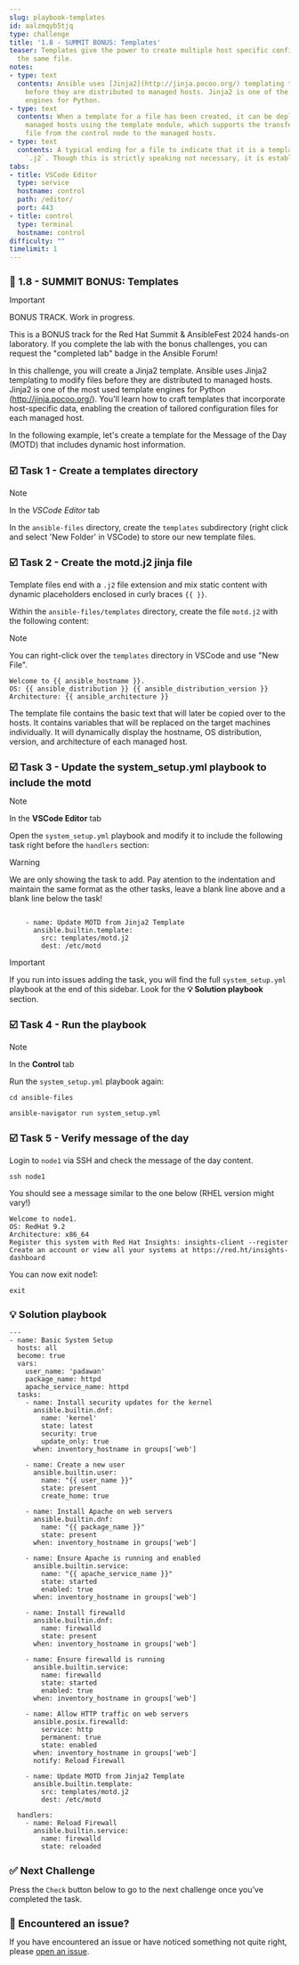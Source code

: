 ```yaml
---
slug: playbook-templates
id: aalzmqyb5tjq
type: challenge
title: '1.8 - SUMMIT BONUS: Templates'
teaser: Templates give the power to create multiple host specific configuration from
  the same file.
notes:
- type: text
  contents: Ansible uses [Jinja2](http://jinja.pocoo.org/) templating to modify files
    before they are distributed to managed hosts. Jinja2 is one of the most used template
    engines for Python.
- type: text
  contents: When a template for a file has been created, it can be deployed to the
    managed hosts using the template module, which supports the transfer of a local
    file from the control node to the managed hosts.
- type: text
  contents: A typical ending for a file to indicate that it is a template file is
    `.j2`. Though this is strictly speaking not necessary, it is established practice.
tabs:
- title: VSCode Editor
  type: service
  hostname: control
  path: /editor/
  port: 443
- title: control
  type: terminal
  hostname: control
difficulty: ""
timelimit: 1
---
```

👋 1.8 - SUMMIT BONUS: Templates
===

> [!IMPORTANT]
> BONUS TRACK. Work in progress.

This is a BONUS track for the Red Hat Summit & AnsibleFest 2024 hands-on laboratory. If you complete the lab with the bonus challenges, you can request the "completed lab" badge in the Ansible Forum!

In this challenge, you will create a Jinja2 template. Ansible uses Jinja2 templating to modify files before they are distributed to managed hosts. Jinja2 is one of the most used template engines for Python (http://jinja.pocoo.org/). You'll learn how to craft templates that incorporate host-specific data, enabling the creation of tailored configuration files for each managed host.

In the following example, let's create a template for the Message of the Day (MOTD) that includes dynamic host information.


☑️ Task 1 - Create a templates directory
===

> [!NOTE]
> In the *VSCode Editor* tab

In the `ansible-files` directory, create the  `templates` subdirectory (right click and select 'New Folder' in VSCode) to store our new template files.

☑️ Task 2 - Create the motd.j2 jinja file
===

Template files end with a `.j2` file extension and mix static content with dynamic placeholders enclosed in curly braces `{{ }}`.

Within the `ansible-files/templates` directory, create the file `motd.j2` with the following content:

> [!NOTE]
> You can right-click over the `templates`  directory in VSCode and use "New File".

```
Welcome to {{ ansible_hostname }}.
OS: {{ ansible_distribution }} {{ ansible_distribution_version }}
Architecture: {{ ansible_architecture }}
```

The template file contains the basic text that will later be copied over to the hosts. It contains variables that will be replaced on the target machines individually. It will dynamically display the hostname, OS distribution, version, and architecture of each managed host.

☑️ Task 3 - Update the system_setup.yml playbook to include the motd
===

> [!NOTE]
> In the **VSCode Editor** tab


Open the `system_setup.yml` playbook and modify it to include the following task right before the `handlers` section:

> [!WARNING]
> We are only showing the task to add. Pay atention to the indentation and maintain the same format as the other tasks, leave a blank line above and a blank line below the task!

```

    - name: Update MOTD from Jinja2 Template
      ansible.builtin.template:
        src: templates/motd.j2
        dest: /etc/motd

```

> [!IMPORTANT]
> If you run into issues adding the task, you will find the full `system_setup.yml` playbook at the end of this sidebar. Look for the **💡 Solution playbook** section.


☑️ Task 4 - Run the playbook
===

> [!NOTE]
> In the **Control** tab

Run the `system_setup.yml` playbook again:

```
cd ansible-files
```
```
ansible-navigator run system_setup.yml
```

☑️ Task 5 - Verify message of the day
===

Login to `node1` via SSH and check the message of the day content.

```
ssh node1
```

You should see a message similar to the one below (RHEL version might vary!)

```
Welcome to node1.
OS: RedHat 9.2
Architecture: x86_64
Register this system with Red Hat Insights: insights-client --register
Create an account or view all your systems at https://red.ht/insights-dashboard
```

You can now exit node1:

```
exit
```
💡 Solution playbook
===

```
---
- name: Basic System Setup
  hosts: all
  become: true
  vars:
    user_name: 'padawan'
    package_name: httpd
    apache_service_name: httpd
  tasks:
    - name: Install security updates for the kernel
      ansible.builtin.dnf:
        name: 'kernel'
        state: latest
        security: true
        update_only: true
      when: inventory_hostname in groups['web']

    - name: Create a new user
      ansible.builtin.user:
        name: "{{ user_name }}"
        state: present
        create_home: true

    - name: Install Apache on web servers
      ansible.builtin.dnf:
        name: "{{ package_name }}"
        state: present
      when: inventory_hostname in groups['web']

    - name: Ensure Apache is running and enabled
      ansible.builtin.service:
        name: "{{ apache_service_name }}"
        state: started
        enabled: true
      when: inventory_hostname in groups['web']

    - name: Install firewalld
      ansible.builtin.dnf:
        name: firewalld
        state: present
      when: inventory_hostname in groups['web']

    - name: Ensure firewalld is running
      ansible.builtin.service:
        name: firewalld
        state: started
        enabled: true
      when: inventory_hostname in groups['web']

    - name: Allow HTTP traffic on web servers
      ansible.posix.firewalld:
        service: http
        permanent: true
        state: enabled
      when: inventory_hostname in groups['web']
      notify: Reload Firewall

    - name: Update MOTD from Jinja2 Template
      ansible.builtin.template:
        src: templates/motd.j2
        dest: /etc/motd

  handlers:
    - name: Reload Firewall
      ansible.builtin.service:
        name: firewalld
        state: reloaded
```

✅ Next Challenge
===
Press the `Check` button below to go to the next challenge once you’ve completed the task.

🐛 Encountered an issue?
====

If you have encountered an issue or have noticed something not quite right, please [open an issue](https://github.com/ansible/instruqt/issues/new?labels=writing-first-playbook&title=Issue+with+Writing+First+Playbook+slug+ID:+playbook-templates&assignees=rlopez133).

<style type="text/css" rel="stylesheet">
  .lightbox {
    display: none;
    position: fixed;
    justify-content: center;
    align-items: center;
    z-index: 999;
    top: 0;
    left: 0;
    right: 0;
    bottom: 0;
    padding: 1rem;
    background: rgba(0, 0, 0, 0.8);
    margin-left: auto;
    margin-right: auto;
    margin-top: auto;
    margin-bottom: auto;
  }
  .lightbox:target {
    display: flex;
  }
  .lightbox img {
    /* max-height: 100% */
    max-width: 60%;
    max-height: 60%;
  }
  img {
    display: block;
    margin-left: auto;
    margin-right: auto;
  }
  h1 {
    font-size: 18px;
  }
    h2 {
    font-size: 16px;
    font-weight: 600
  }
    h3 {
    font-size: 14px;
    font-weight: 600
  }
  p span {
    font-size: 14px;
  }
  ul li span {
    font-size: 14px
  }
</style>
